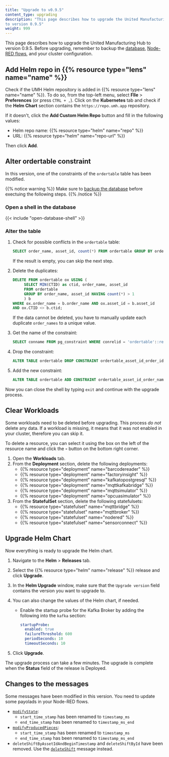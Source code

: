 ```yaml
---
title: "Upgrade to v0.9.5"
content_type: upgrading
description: "This page describes how to upgrade the United Manufacturing Hub
to version 0.9.5"
weight: 999
---
```


This page describes how to upgrade the United Manufacturing Hub to version
0.9.5. Before upgrading, remember to backup the
[database](/docs/production-guide/backup_recovery/backup-timescale/),
[Node-RED flows](/docs/production-guide/backup_recovery/import-export-node-red/),
and your cluster configuration.

## Add Helm repo in {{% resource type="lens" name="name" %}}

Check if the UMH Helm repository is added in {{% resource type="lens" name="name" %}}.
To do so, from the top-left menu, select **FIle** > **Preferences** (or press `CTRL + ,`).
Click on the **Kubernetes** tab and check if the **Helm Chart** section contains
the `https://repo.umh.app` repository.

If it doesn't, click the **Add Custom Helm Repo** button and fill in the following
values:

- Helm repo name: {{% resource type="helm" name="repo" %}}
- URL: {{% resource type="helm" name="repo-url" %}}

Then click **Add**.

<!-- Add here any steps needed before deleting the deployments and statefulsets -->

## Alter ordertable constraint

In this version, one of the constraints of the `ordertable` table has been
modified.

{{% notice warning %}}
Make sure to [backup the database](/docs/production-guide/backup_recovery/backup-timescale/)
before exectuing the following steps.
{{% /notice %}}

### Open a shell in the database

{{< include "open-database-shell" >}}

### Alter the table

1. Check for possible conflicts in the `ordertable` table:

   ```sql
   SELECT order_name, asset_id, count(*) FROM ordertable GROUP BY order_name, asset_id HAVING count(*) > 1;
   ```

   If the result is empty, you can skip the next step.

2. Delete the duplicates:

   ```sql
   DELETE FROM ordertable ox USING (
        SELECT MIN(CTID) as ctid, order_name, asset_id
        FROM ordertable
        GROUP BY order_name, asset_id HAVING count(*) > 1
        ) b
   WHERE ox.order_name = b.order_name AND ox.asset_id = b.asset_id
   AND ox.CTID <> b.ctid;
   ```

   If the data cannot be deleted, you have to manually update each duplicate
   `order_names` to a unique value.

3. Get the name of the constraint:

   ```sql
   SELECT conname FROM pg_constraint WHERE conrelid = 'ordertable'::regclass AND contype = 'u';
   ```

4. Drop the constraint:

   ```sql
   ALTER TABLE ordertable DROP CONSTRAINT ordertable_asset_id_order_id_key;
   ```

5. Add the new constraint:

   ```sql
   ALTER TABLE ordertable ADD CONSTRAINT ordertable_asset_id_order_name_key UNIQUE (asset_id, order_name);
   ```

Now you can close the shell by typing `exit` and continue with the upgrade process.

## Clear Workloads

Some workloads need to be deleted before upgrading. This process _do not_ delete
any data. If a workload is missing, it means that it was not enabled in your
cluster, therefore you can skip it.

To delete a resource, you can select it using the box on the left of the
resource name and click the **-** button on the bottom right corner.

1. Open the **Workloads** tab.
2. From the **Deployment** section, delete the following deployments:
   - {{% resource type="deployment" name="barcodereader" %}}
   - {{% resource type="deployment" name="factoryinsight" %}}
   - {{% resource type="deployment" name="kafkatopostgresql" %}}
   - {{% resource type="deployment" name="mqttkafkabridge" %}}
   - {{% resource type="deployment" name="mqttsimulator" %}}
   - {{% resource type="deployment" name="opcuasimulator" %}}
3. From the **StatefulSet** section, delete the following statefulsets:
   - {{% resource type="statefulset" name="mqttbridge" %}}
   - {{% resource type="statefulset" name="mqttbroker" %}}
   - {{% resource type="statefulset" name="nodered" %}}
   - {{% resource type="statefulset" name="sensorconnect" %}}

<!-- Add here any steps needed before upgrading the Helm Chart -->

## Upgrade Helm Chart

Now everything is ready to upgrade the Helm chart.

1. Navigate to the **Helm** > **Releases** tab.
2. Select the {{% resource type="helm" name="release" %}} release and click
   **Upgrade**.
3. In the **Helm Upgrade** window, make sure that the `Upgrade version` field
   contains the version you want to upgrade to.
4. You can also change the values of the Helm chart, if needed.

   - Enable the startup probe for the Kafka Broker by adding the following into
     the `kafka` section:

     ```yaml
     startupProbe:
       enabled: true
       failureThreshold: 600
       periodSeconds: 10
       timeoutSeconds: 10
     ```

5. Click **Upgrade**.

The upgrade process can take a few minutes. The upgrade is complete when the
**Status** field of the release is Deployed.

<!-- Add here any steps needed after upgrading the Helm Chart -->

## Changes to the messages

Some messages have been modified in this version. You need to update some payolads
in your Node-RED flows.

- [`modifyState`](/docs/architecture/datamodel/messages/modifystate/):
  - `start_time_stamp` has been renamed to `timestamp_ms`
  - `end_time_stamp` has been renamed to `timestamp_ms_end`
- [`modifyProducedPieces`](/docs/architecture/datamodel/messages/modifyproducedpieces/):
  - `start_time_stamp` has been renamed to `timestamp_ms`
  - `end_time_stamp` has been renamed to `timestamp_ms_end`
- `deleteShiftByAssetIdAndBeginTimestamp` and `deleteShiftById` have been removed.
  Use the [`deleteShift`](/docs/architecture/datamodel/messages/deleteshift/)
  message instead.
